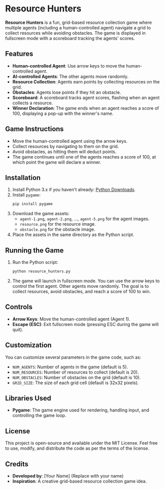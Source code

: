 # Resource Hunters

**Resource Hunters** is a fun, grid-based resource collection game where multiple agents (including a human-controlled agent) navigate a grid to collect resources while avoiding obstacles. The game is displayed in fullscreen mode with a scoreboard tracking the agents' scores.

## Features

- **Human-controlled Agent**: Use arrow keys to move the human-controlled agent.
- **AI-controlled Agents**: The other agents move randomly.
- **Resource Collection**: Agents earn points by collecting resources on the grid.
- **Obstacles**: Agents lose points if they hit an obstacle.
- **Scoreboard**: A scoreboard tracks agent scores, flashing when an agent collects a resource.
- **Winner Declaration**: The game ends when an agent reaches a score of 100, displaying a pop-up with the winner's name.

## Game Instructions

- Move the human-controlled agent using the arrow keys.
- Collect resources by navigating to them on the grid.
- Avoid obstacles, as hitting them will deduct points.
- The game continues until one of the agents reaches a score of 100, at which point the game will declare a winner.

## Installation

1. Install Python 3.x if you haven't already: [Python Downloads](https://www.python.org/downloads/).
2. Install `pygame`:
    ```bash
    pip install pygame
    ```
3. Download the game assets:
    - `agent-1.png`, `agent-2.png`, ..., `agent-5.png` for the agent images.
    - `resource.png` for the resource image.
    - `obstacle.png` for the obstacle image.
4. Place the assets in the same directory as the Python script.

## Running the Game

1. Run the Python script:
    ```bash
    python resource_hunters.py
    ```
2. The game will launch in fullscreen mode. You can use the arrow keys to control the first agent. Other agents move randomly. The goal is to collect resources, avoid obstacles, and reach a score of 100 to win.

## Controls

- **Arrow Keys**: Move the human-controlled agent (Agent 1).
- **Escape (ESC)**: Exit fullscreen mode (pressing ESC during the game will quit).

## Customization

You can customize several parameters in the game code, such as:
- `NUM_AGENTS`: Number of agents in the game (default is 5).
- `NUM_RESOURCES`: Number of resources to collect (default is 20).
- `NUM_OBSTACLES`: Number of obstacles on the grid (default is 10).
- `GRID_SIZE`: The size of each grid cell (default is 32x32 pixels).

## Libraries Used

- **Pygame**: The game engine used for rendering, handling input, and controlling the game loop.

## License

This project is open-source and available under the MIT License. Feel free to use, modify, and distribute the code as per the terms of the license.

## Credits

- **Developed by**: [Your Name] (Replace with your name)
- **Inspiration**: A creative grid-based resource collection game idea.
